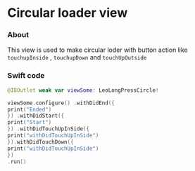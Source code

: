 # Circular  loader view 

### About 
This view is used to  make circular loder with button action like `touchupInside` , `touchupDown`  and `touchUpOutside` 


### Swift code 

```Swift 
@IBOutlet weak var viewSome: LeoLongPressCircle!

viewSome.configure() .withDidEnd({
print("Ended")
}) .withDidStart({
print("Start")
}) .withDidTouchUpInSide({
print("withDidTouchUpInSide")
}).withDidTouchDown({
print("withDidTouchUpInSide")
})
.run()

```
